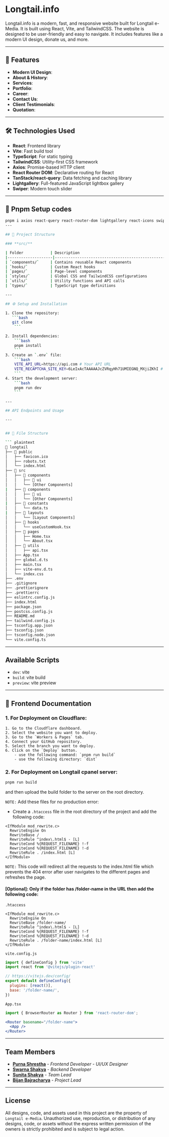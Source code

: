 # Longtail.info

Longtail.info is a modern, fast, and responsive website built for Longtail e-Media. It is built using React, Vite, and TailwindCSS. The website is designed to be user-friendly and easy to navigate. It includes features like a modern UI design, donate us, and more.

---

## 🚀 Features

- **Modern UI Design**:
- **About & History**:
- **Services**:
- **Portfolio**:
- **Career**:
- **Contact Us**:
- **Client Testimonials**:
- **Quotation**:

---

## 🛠️ Technologies Used

- **React**: Frontend library
- **Vite**: Fast build tool
- **TypeScript**: For static typing
- **TailwindCSS**: Utility-first CSS framework
- **Axios**: Promise-based HTTP client
- **React Router DOM**: Declarative routing for React
- **TanStack/react-query**: Data fetching and caching library
- **Lightgallery**: Full-featured JavaScript lightbox gallery
- **Swiper**: Modern touch slider

---

## 🎨 Pnpm Setup codes

```bash
pnpm i axios react-query react-router-dom lightgallery react-icons swiper
---

## 📁 Project Structure

### **src/**

| Folder            | Description                                      |
|--------------------|--------------------------------------------------|
| `components/`     | Contains reusable React components               |
| `hooks/`          | Custom React hooks                               |
| `pages/`          | Page-level components                            |
| `styles/`         | Global CSS and TailwindCSS configurations         |
| `utils/`          | Utility functions and API calls                  |
| `types/`          | TypeScript type definitions                      |

---

## ⚙️ Setup and Installation

1. Clone the repository:
   ```bash
   git clone 
    ```

2. Install dependencies:
    ```bash
    pnpm install
    ```
3. Create an `.env` file: 
    ```bash
    VITE_API_URL=https://api.com # Your API URL
    VITE_RECAPTCHA_SITE_KEY=6LeIxAcTAAAAAJcZVRqyHh71UMIEGNQ_MXjiZKhI # Your reCAPTCHA site key
    ```
4. Start the development server:
    ```bash
    pnpm run dev
    ```

---

## API Endpoints and Usage

---


## 📂 File Structure

``` plaintext
📂 longtail
├── 📂 public
│   ├── favicon.ico
│   ├── robots.txt
│   └── index.html
├── 📂 src
│   ├── 📂 components
│   │   ├── 📂 ui
│   │   └── [Other Components]
|   ├── 📂 components
│   │   ├── 📂 ui
│   │   └── [Other Components]
|   ├── 📂 constants
│   │   └── data.ts
|   ├── 📂 layouts
│   │   └── [Layout Components]
│   ├── 📂 hooks
│   │   └── useCustomHook.tsx
│   ├── 📂 pages
│   │   ├── Home.tsx
│   │   └── About.tsx
│   ├── 📂 utils
│   │   ├── api.tsx
│   ├── App.tsx
│   ├── global.d.ts
│   ├── main.tsx
│   ├── vite-env.d.ts
│   └── index.css
├── .env
├── .gitignore
├── .prettierignore
├── .prettierrc
├── eslintrc.config.js
├── index.html
├── package.json
├── postcss.config.js
├── README.md
├── tailwind.config.js
├── tsconfig.app.json
├── tsconfig.json
├── tsconfig.node.json
└── vite.config.ts
```

---

## Available Scripts
- `dev`: vite
- `build`: vite build
- `preview`: vite preview

---

## 📝 Frontend Documentation

### 1. For Deployment on Cloudflare:
``` plaintext
1. Go to the Cloudflare dashboard.
2. Select the website you want to deploy.
3. Go to the `Workers & Pages` tab.
4. Connect your GitHub repository.
5. Select the branch you want to deploy.
6. Click on the `Deploy` button.
    - use the following command: `pnpm run build`
    - use the following directory: `dist`
```

### 2. For Deployment on Longtail cpanel server:

```bash
pnpm run build
```
and then upload the build folder to the server on the root directory.

`NOTE:` Add these files for no production error:

- Create a `.htaccess` file in the root directory of the project and add the following code:
```
<IfModule mod_rewrite.c>
  RewriteEngine On
  RewriteBase /
  RewriteRule ^index\.html$ - [L]
  RewriteCond %{REQUEST_FILENAME} !-f
  RewriteCond %{REQUEST_FILENAME} !-d
  RewriteRule . /index.html [L]
</IfModule>
```
`NOTE:` This code will redirect all the requests to the index.html file which prevents the 404 error after user navigates to the different pages and refreshes the page.

#### [Optional]: Only if the folder has /folder-name in the URL then add the following code:

`.htaccess`
```
<IfModule mod_rewrite.c>
  RewriteEngine On
  RewriteBase /folder-name/
  RewriteRule ^index\.html$ - [L]
  RewriteCond %{REQUEST_FILENAME} !-f
  RewriteCond %{REQUEST_FILENAME} !-d
  RewriteRule . /folder-name/index.html [L]
</IfModule>
```

`vite.config.js`
```jsx
import { defineConfig } from 'vite'
import react from '@vitejs/plugin-react'

// https://vitejs.dev/config/
export default defineConfig({
  plugins: [react()],
  base: '/folder-name/',
})
```

`App.tsx`
```jsx
import { BrowserRouter as Router } from 'react-router-dom';

<Router basename="/folder-name">
  <App />
</Router>
```

---

## Team Members

- **[Purna Shrestha](https://www.purnashrestha.com.np)** - _Frontend Developer_ - _UI/UX Designer_
- **[Swarna Shakya](https://www.swarnashakya.com.np)** - _Backend Developer_
- **[Sunita Shakya](#)** - _Team Lead_
- **[Bijan Bajracharya](#)** - _Project Lead_

---

## License

All designs, code, and assets used in this project are the property of `Longtail e-Media`. Unauthorized use, reproduction, or distribution of any designs, code, or assets without the express written permission of the owners is strictly prohibited and is subject to legal action.